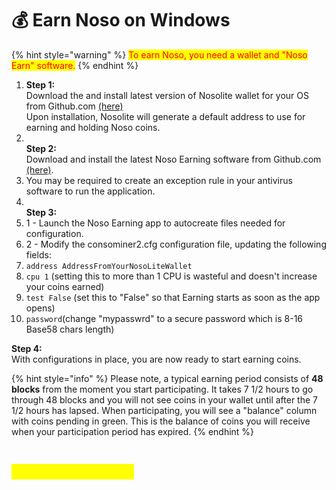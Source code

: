 # 💰 Earn Noso on Windows

{% hint style="warning" %}
<mark style="color:red;">To earn Noso, you need a wallet and "Noso Earn" software.</mark>
{% endhint %}

1. **Step 1:**\
   Download the and install latest version of Nosolite wallet for your OS from Github.com [(here)](https://github.com/Noso-Project/NosoLite/releases)\
   Upon installation, Nosolite will generate a default address to use for earning and holding Noso coins.
2. \
   **Step 2:**\
   Download and install the latest Noso Earning software from Github.com [(here)](https://github.com/Noso-Project/consominer2/releases).
3. You may be required to create an exception rule in your antivirus software to run the application.
4. \
   **Step 3:**
5. 1 - Launch the Noso Earning app to autocreate files needed for configuration.
6. 2 - Modify the consominer2.cfg configuration file, updating the following fields:
7. `address AddressFromYourNosoLiteWallet`
8. `cpu 1` (setting this to more than 1 CPU is wasteful and doesn't increase your coins earned)
9. `test False` (set this to "False" so that Earning starts as soon as the app opens)
10. `password`(change "mypasswrd" to a secure password which is 8-16 Base58 chars length)

**Step 4:**\
With configurations in place, you are now ready to start earning coins.

{% hint style="info" %}
Please note, a typical earning period consists of **48 blocks** from the moment you start participating. It takes 7 1/2 hours to go through 48 blocks and you will not see coins in your wallet until after the 7 1/2 hours has lapsed. When participating, you will see a "balance" column with coins pending in green. This is the balance of coins you will receive when your participation period has expired.
{% endhint %}

<figure><img src="https://nosocoin.com/docs/images/consominerbal.png" alt=""><figcaption></figcaption></figure>

## <mark style="color:yellow;">HAPPY EARNING!!!</mark>
